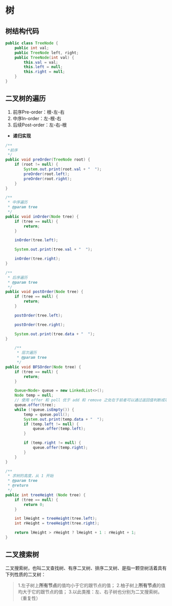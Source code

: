 # 树 <!-- {docsify-ignore-all} -->

## 树结构代码

```java
public class TreeNode {
    public int val;
    public TreeNode left, right;
    public TreeNode(int val) {
        this.val = val;
        this.left = null;
        this.right = null;
    }
}
```

## 二叉树的遍历

1. 前序Pre-order：根-左-右
2. 中序In-order：左-根-右
3. 后续Post-order：左-右-根

- **递归实现**


```java
/**
 *前序
 */
public void preOrder(TreeNode root) {
    if (root != null) {
        System.out.print(root.val + "  ");
        preOrder(root.left);
        preOrder(root.right);
    }
}

/**
 * 中序遍历
 * @param tree
 */
public void inOrder(Node tree) {
    if (tree == null) {
        return;
    }

    inOrder(tree.left);

    System.out.print(tree.val + "  ");

    inOrder(tree.right);
}

/**
 * 后序遍历
 * @param tree
 */
public void postOrder(Node tree) {
    if (tree == null) {
        return;
    }

    postOrder(tree.left);

    postOrder(tree.right);

    System.out.print(tree.data + "  ");
}

    /**
     * 层次遍历
     * @param tree
     */
public void BFSOrder(Node tree) {
    if (tree == null) {
        return;
    }

    Queue<Node> queue = new LinkedList<>();
    Node temp = null;
    // 使用 offer 和 poll 优于 add 和 remove 之处在于前者可以通过返回值判断成功与否，而不抛出异常
    queue.offer(tree);
    while (!queue.isEmpty()) {
        temp = queue.poll();
        System.out.print(temp.data + "  ");
        if (temp.left != null) {
            queue.offer(temp.left);
        }

        if (temp.right != null) {
            queue.offer(temp.right);
        }
    }
}

/**
 * 求树的高度，从 1 开始
 * @param tree
 * @return
 */
public int treeHeight (Node tree) {
    if (tree == null) {
        return 0;
    }

    int lHeight = treeHeight(tree.left);
    int rHeight = treeHeight(tree.right);

    return lHeight > rHeight ? lHeight + 1 : rHeight + 1;
}
```

## 二叉搜索树

二叉搜索树，也叫二叉查找树、有序二叉树、排序二叉树、是指一颗空树活着具有下列性质的二叉树：

> 1.左子树上**所有节点**的值均小于它的跟节点的值；
> 2.柚子树上**所有节点**的值均大于它的跟节点的值；
> 3.以此类推：左、右子树也分别为二叉搜索树。（重复性）